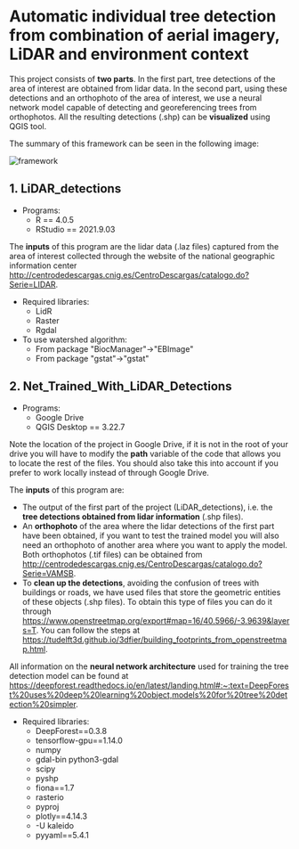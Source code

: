 # Automatic individual tree detection from combination of aerial imagery, LiDAR and environment context
This project consists of **two parts**. In the first part, tree detections of the area of interest are obtained from lidar data. In the second part, using these detections and an orthophoto of the area of interest, we use a neural network model capable of detecting and georeferencing trees from orthophotos. All the resulting detections (.shp) can be **visualized** using QGIS tool.

The summary of this framework can be seen in the following image: 


![framework](https://user-images.githubusercontent.com/108266824/179526103-bdfed438-1e72-4be0-a836-08377a67b525.svg)


## 1. LiDAR_detections
 * Programs:
    * R == 4.0.5
    * RStudio == 2021.9.03
   
   
The **inputs** of this program are the lidar data (.laz files) captured from the area of interest collected through the website of the national geographic information center http://centrodedescargas.cnig.es/CentroDescargas/catalogo.do?Serie=LIDAR.


* Required libraries:
   * LidR
   * Raster
   * Rgdal
* To use watershed algorithm:
   * From package "BiocManager"->"EBImage"
   * From package "gstat"->"gstat"    
    
    
## 2. Net_Trained_With_LiDAR_Detections
* Programs:
   * Google Drive
   * QGIS Desktop == 3.22.7


Note the location of the project in Google Drive, if it is not in the root of your drive you will have to modify the **path** variable of the code that allows you to locate the rest of the files.
You should also take this into account if you prefer to work locally instead of through Google Drive. 

The **inputs** of this program are:
* The output of the first part of the project (LiDAR_detections), i.e. the **tree detections obtained from lidar information** (.shp files).
* An **orthophoto** of the area where the lidar detections of the first part have been obtained, if you want to test the trained model you will also need an orthophoto of another area where you want to apply the model. Both orthophotos (.tif files) can be obtained from http://centrodedescargas.cnig.es/CentroDescargas/catalogo.do?Serie=VAMSB. 
* To **clean up the detections**, avoiding the confusion of trees with buildings or roads, we have used files that store the geometric entities of these objects (.shp files). To obtain this type of files you can do it through https://www.openstreetmap.org/export#map=16/40.5966/-3.9639&layers=T. You can follow the steps at https://tudelft3d.github.io/3dfier/building_footprints_from_openstreetmap.html.

All information on the **neural network architecture** used for training the tree detection model can be found at https://deepforest.readthedocs.io/en/latest/landing.html#:~:text=DeepForest%20uses%20deep%20learning%20object,models%20for%20tree%20detection%20simpler.

   
* Required libraries:
   * DeepForest==0.3.8
   * tensorflow-gpu==1.14.0
   * numpy
   * gdal-bin python3-gdal
   * scipy
   * pyshp
   * fiona==1.7
   * rasterio
   * pyproj
   * plotly==4.14.3
   * -U kaleido
   * pyyaml==5.4.1
